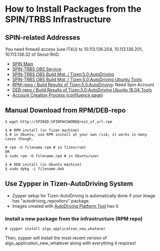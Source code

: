 # How to Install Packages from the SPIN/TRBS Infrastructure

## SPIN-related Addresses

You need firewall access (use IT4U) to 10.113.136.204, 10.113.136.201, 10.113.136.32 of Seoul-RnD.

- [SPIN Main](http://10.113.136.204/)
- [SPIN-TRBS OBS Service](http://10.113.136.201/)
- [SPIN-TRBS OBS Build Mgt. / Tizen:5.0:AutoDriving](http://10.113.136.201/project/show/Tizen:5.0:AutoDriving)
- [SPIN-TRBS OBS Build Mgt. / Tizen:5.0:AutoDriving Ubuntu Tools](http://10.113.136.201/project/show/Tizen:5.0:AutoDriving:UbuntuTools)
- [RPM-repo / Build Results of Tizen:5.0:AutoDriving](http://10.113.136.32/download_trbs/newlive/Tizen:/5.0:/AutoDriving/standard/): Need Spin Account
- [DEB-repo / Build Results of Tizen:5.0:AutoDriving Ubuntu 16.04 Tools](http://10.113.136.32/download_trbs/newlive/Tizen:/5.0:/AutoDriving:/UbuntuTools/Ubuntu16.04/)
- [Account Creation Process (confluence page)](http://suprem.sec.samsung.net/confluence/display/NEWCOMM/Account)

## Manual Download from RPM/DEB-repo

```
$ wget http://SPINID:SPINPASSWORD@rest_of_url.rpm

$ # RPM install (in Tizen machine)
$ # in Ubuntu, use RPM install at your own risk; it works in many cases though.

# rpm -U filename.rpm # in Tizen/root
OR
$ sudo rpm -U filename.rpm # in Ubuntu/user

$ # DEB install (in Ubuntu machine)
$ sudo dpkg -i filename.deb
```

## Use Zypper in Tizen-AutoDriving System

- Zypper setup for Tizen-AutoDriving is automatically done if your image has "autodriving_repository" package.
- Images created with [AutoDriving Platform Tool](https://github.sec.samsung.net/RS7-AutoDriving/AutoDriving_Platform) has it.

### Install a new package from the infrastructure (RPM repo)

```
# zypper install algo_application_new_whatever
```
Then, zypper will install the most recent version of algo_application_new_whatever along with everything it requires!
